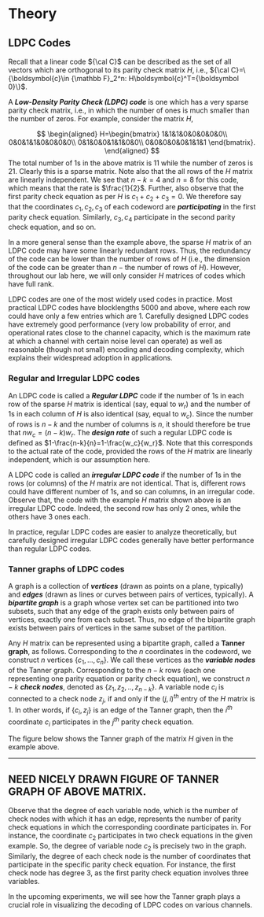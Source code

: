 # Theory

## LDPC Codes

Recall that a linear code ${\cal C}$ can be described as the set of all vectors which are orthogonal to its parity check matrix $H$, i.e., ${\cal C}=\{\boldsymbol{c}\in {\mathbb F}_2^n: H\boldsymbol{c}^T={\boldsymbol 0}\}$. 

A ***Low-Density Parity Check (LDPC) code*** is one  which has a very sparse parity check matrix, i.e., in which the number of ones is much smaller than the number of zeros. For example, consider the matrix $H$,

$$
\begin{aligned}
H=\begin{bmatrix}
1&1&1&0&0&0&0&0\\
0&0&1&1&0&0&0&0\\
0&1&0&0&1&1&0&0\\
0&0&0&0&0&1&1&1
\end{bmatrix}. 
\end{aligned}
$$
The total number of 1s in the above matrix is $11$ while the number of zeros is $21$. Clearly this is a sparse matrix. Note also that the all rows of the $H$ matrix are linearly independent. We see that $n-k=4$ and $n=8$ for this code, which means that the rate is $\frac{1}{2}$. Further, also observe that the first parity check equation as per $H$ is $c_1+c_2+c_3=0$. We therefore say that the coordinates $c_1,c_2, c_3$ of each codeword are  ***participating*** in the first parity check equation. Similarly, $c_3,c_4$ participate in the second parity check equation, and so on. 

In a more general sense than the example above, the sparse $H$ matrix of an LDPC code may have some linearly redundant rows. Thus, the redundancy of the code can be lower than the number of rows of $H$ (i.e., the dimension of the code can be greater than $n-\text{the number of rows of}~H$). However, throughout our lab here, we will only consider $H$ matrices of codes which have full rank. 

LDPC codes are one of the most widely used codes in practice. Most practical LDPC codes have blocklengths 5000 and above, where each row could have only a few entries which are $1$. Carefully designed LDPC codes have extremely good performance (very low probability of error, and operational rates close to the channel capacity, which is the maximum rate at which a channel with certain noise level can operate) as well as reasonable (though not small) encoding and decoding complexity, which explains their widespread adoption in applications. 


### Regular and Irregular LDPC codes

An LDPC code is called a ***Regular LDPC*** code if the number of 1s in each row of the sparse $H$ matrix is identical (say, equal to $w_r$) and the number of 1s in each column of $H$ is also identical (say, equal to $w_c$). Since the number of rows is $n-k$ and the number of columns is $n$, it should therefore be true that $nw_c=(n-k)w_r$. The ***design rate*** of such a regular LDPC code is defined as $1-\frac{n-k}{n}=1-\frac{w_c}{w_r}$. Note that this corresponds to the actual rate of the code, provided the rows of the $H$ matrix are linearly independent, which is our assumption here. 

A LDPC code is called an ***irregular LDPC code*** if the number of $1$s in the rows (or columns) of the $H$ matrix are not identical. That is, different rows could have different number of 1s, and so can columns, in an irregular code. Observe that, the code with the example $H$ matrix shown above is an irregular LDPC code. Indeed, the second row has only $2$ ones, while the others have $3$ ones each. 

In practice, regular LDPC codes are easier to analyze theoretically, but carefully designed irregular LDPC codes generally have better performance than regular LDPC codes. 

### Tanner graphs of LDPC codes

A graph is a collection of ***vertices*** (drawn as points on a plane, typically) and ***edges*** (drawn as lines or curves between pairs of vertices, typically). A ***bipartite graph*** is a graph whose vertex set can be partitioned into two subsets, such that any edge of the graph exists only between pairs of vertices, exactly one from each subset. Thus, no edge of the bipartite graph exists between pairs of vertices in the same subset of the partition. 

 Any $H$ matrix can be represented using a bipartite graph, called a **Tanner graph**, as follows. Corresponding to the $n$ coordinates in the codeword, we construct $n$ vertices $\{c_1,...,c_n\}$. We call these vertices as the ***variable nodes*** of the Tanner graph. Corresponding to the $n-k$ rows (each one representing one parity equation or parity check equation), we construct $n-k$ ***check nodes***, denoted as $\{z_1,z_2,..,z_{n-k}\}$. A variable node $c_i$ is connected to a check node $z_j$, if and only if the $(j,i)^{th}$ entry of the $H$ matrix is $1$. In other words, if $\{c_i,z_j\}$ is an edge of the Tanner graph, then the $i^{th}$ coordinate $c_i$ participates in the $j^{th}$ parity check equation. 

The figure below shows the Tanner graph of the matrix $H$ given in the example above. 

---
NEED NICELY DRAWN FIGURE OF TANNER GRAPH OF ABOVE MATRIX. 
---

Observe that the degree of each variable node, which is the number of check nodes with which it has an edge, represents the number of parity check equations in which the corresponding coordinate participates in. For instance, the coordinate $c_2$ participates in two check equations in the given example. So, the degree of variable node $c_2$ is precisely two in the graph. Similarly, the degree of each check node is the number of coordinates that participate in the specific parity check equation. For instance, the first check node has degree $3$, as the first parity check equation involves three variables. 

In the upcoming experiments, we will see how the Tanner graph plays a crucial role in visualizing the decoding of LDPC codes on various channels. 